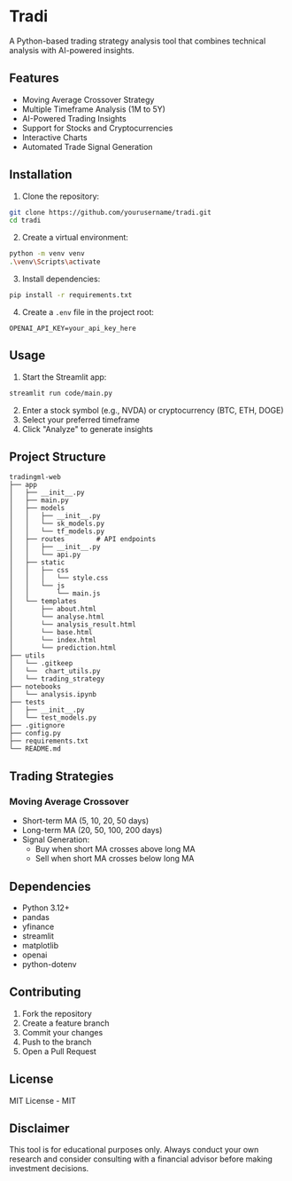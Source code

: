 ﻿# Tradi

A Python-based trading strategy analysis tool that combines technical analysis with AI-powered insights.


## Features

- Moving Average Crossover Strategy
- Multiple Timeframe Analysis (1M to 5Y)
- AI-Powered Trading Insights
- Support for Stocks and Cryptocurrencies
- Interactive Charts
- Automated Trade Signal Generation

## Installation

1. Clone the repository:
```bash
git clone https://github.com/yourusername/tradi.git
cd tradi
```

2. Create a virtual environment:
```bash
python -m venv venv
.\venv\Scripts\activate
```

3. Install dependencies:
```bash
pip install -r requirements.txt
```

4. Create a `.env` file in the project root:
```properties
OPENAI_API_KEY=your_api_key_here
```

## Usage

1. Start the Streamlit app:
```bash
streamlit run code/main.py
```

2. Enter a stock symbol (e.g., NVDA) or cryptocurrency (BTC, ETH, DOGE)
3. Select your preferred timeframe
4. Click "Analyze" to generate insights
## Project Structure

```
tradingml-web
├── app               
│   ├── __init__.py   
│   ├── main.py       
│   ├── models        
│   │   ├── __init__.py
│   │   └── sk_models.py
│   │   └── tf_models.py
│   ├── routes        # API endpoints
│   │   ├── __init__.py
│   │   └── api.py
│   ├── static        
│   │   ├── css
│   │   │   └── style.css
│   │   └── js
│   │       └── main.js
│   └── templates    
│       ├── about.html
│       └── analyse.html
│       └── analysis_result.html
│       └── base.html
│       └── index.html
│       └── prediction.html
├── utils             
│   └── .gitkeep
│   └──  chart_utils.py
│   └── trading_strategy
├── notebooks        
│   └── analysis.ipynb
├── tests             
│   ├── __init__.py
│   └── test_models.py
├── .gitignore       
├── config.py        
├── requirements.txt 
└── README.md         
```
## Trading Strategies

### Moving Average Crossover
- Short-term MA (5, 10, 20, 50 days)
- Long-term MA (20, 50, 100, 200 days)
- Signal Generation:
  - Buy when short MA crosses above long MA
  - Sell when short MA crosses below long MA

## Dependencies

- Python 3.12+
- pandas
- yfinance
- streamlit
- matplotlib
- openai
- python-dotenv

## Contributing

1. Fork the repository
2. Create a feature branch
3. Commit your changes
4. Push to the branch
5. Open a Pull Request

## License

MIT License - MIT

## Disclaimer

This tool is for educational purposes only. Always conduct your own research and consider consulting with a financial advisor before making investment decisions.